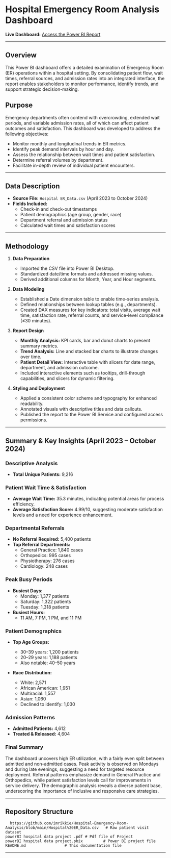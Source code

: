 
# Hospital Emergency Room Analysis Dashboard

**Live Dashboard:** [Access the Power BI Report](YOUR_POWERBI_DASHBOARD_LINK)

---

## Overview

This Power BI dashboard offers a detailed examination of Emergency Room (ER) operations within a hospital setting. By consolidating patient flow, wait times, referral sources, and admission rates into an integrated interface, the report enables stakeholders to monitor performance, identify trends, and support strategic decision-making.

## Purpose

Emergency departments often contend with overcrowding, extended wait periods, and variable admission rates, all of which can affect patient outcomes and satisfaction. This dashboard was developed to address the following objectives:

- Monitor monthly and longitudinal trends in ER metrics.
- Identify peak demand intervals by hour and day.
- Assess the relationship between wait times and patient satisfaction.
- Determine referral volumes by department.
- Facilitate in-depth review of individual patient encounters.

---

## Data Description

- **Source File:** `Hospital ER_Data.csv` (April 2023 to October 2024)
- **Fields Included:**
  - Check-in and check-out timestamps
  - Patient demographics (age group, gender, race)
  - Department referral and admission status
  - Calculated wait times and satisfaction scores

---

## Methodology

1. **Data Preparation**

   - Imported the CSV file into Power BI Desktop.
   - Standardized date/time formats and addressed missing values.
   - Derived additional columns for Month, Year, and Hour segments.

2. **Data Modeling**

   - Established a Date dimension table to enable time-series analysis.
   - Defined relationships between lookup tables (e.g., departments).
   - Created DAX measures for key indicators: total visits, average wait time, satisfaction rate, referral counts, and service-level compliance (≤30 minutes).

3. **Report Design**

   - **Monthly Analysis:** KPI cards, bar and donut charts to present summary metrics.
   - **Trend Analysis:** Line and stacked bar charts to illustrate changes over time.
   - **Patient Detail View:** Interactive table with slicers for date range, department, and admission outcome.
   - Included interactive elements such as tooltips, drill-through capabilities, and slicers for dynamic filtering.

4. **Styling and Deployment**

   - Applied a consistent color scheme and typography for enhanced readability.
   - Annotated visuals with descriptive titles and data callouts.
   - Published the report to the Power BI Service and configured access permissions.

---

## Summary & Key Insights (April 2023 – October 2024)

### Descriptive Analysis

- **Total Unique Patients:** 9,216

### Patient Wait Time & Satisfaction

- **Average Wait Time:** 35.3 minutes, indicating potential areas for process efficiency.
- **Average Satisfaction Score:** 4.99/10, suggesting moderate satisfaction levels and a need for experience enhancement.

### Departmental Referrals

- **No Referral Required:** 5,400 patients
- **Top Referral Departments:**
  - General Practice: 1,840 cases
  - Orthopedics: 995 cases
  - Physiotherapy: 276 cases
  - Cardiology: 248 cases

### Peak Busy Periods

- **Busiest Days:**
  - Monday: 1,377 patients
  - Saturday: 1,322 patients
  - Tuesday: 1,318 patients
- **Busiest Hours:**
  - 11 AM, 7 PM, 1 PM, and 11 PM

### Patient Demographics

- **Top Age Groups:**

  - 30–39 years: 1,200 patients
  - 20–29 years: 1,188 patients
  - Also notable: 40–50 years

- **Race Distribution:**

  - White: 2,571
  - African American: 1,951
  - Multiracial: 1,557
  - Asian: 1,060
  - Declined to identify: 1,030

### Admission Patterns

- **Admitted Patients:** 4,612
- **Treated & Released:** 4,604

### Final Summary

The dashboard uncovers high ER utilization, with a fairly even split between admitted and non-admitted cases. Peak activity is observed on Mondays and during late evenings, suggesting a need for targeted resource deployment. Referral patterns emphasize demand in General Practice and Orthopedics, while patient satisfaction levels call for improvements in service delivery. The demographic analysis reveals a diverse patient base, underscoring the importance of inclusive and responsive care strategies.

---

## Repository Structure

```
  https://github.com/imrikkie/Hospital-Emergency-Room-Analysis/blob/main/Hospital%20ER_Data.csv   # Raw patient visit dataset
powerBI hospital data project .pdf # Pdf file of Project
powerBI hospital data project.pbix         # Power BI project file
README.md                 # This documentation file
```

---
